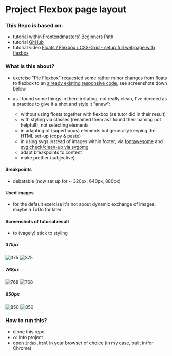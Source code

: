 # Project Flexbox page layout

### This Repo is based on:

- tutorial within [Frontendmasters' Beginners Path](https://frontendmasters.com/learn/beginner/)
- tutorial [GitHub](https://github.com/jen4web/fem-layout)
- tutorial video [Floats / Flexbox / CSS-Grid - setup full webpage with flexbox](https://frontendmasters.com/courses/css-grids-flexbox/flexbox-exercise-2-setup-full-webpage-layout/)

### What is this about?

- exercise "Pie Flexbox" requested some rather minor changes from floats to flexbox to an [already existing responsive code](https://github.com/jen4web/fem-layout/tree/master/day-1-flexbox/4-pie-flexbox), see screenshots down below
- as I found some things in there irritating, not really clean, I've decided as a practice to give it a shot and style it "anew":

  - without using floats together with flexbox (as tutor did in their result)
  - with styling via classes (renamed them as I found their naming not helpful!), not selecting elements
  - in adapting of (superfluous) elements but generally keeping the HTML set-up (copy & paste)
  - in using svgs instead of images within footer, via [fontawesome](https://fontawesome.com/icons?d=gallery&m=free) and [svg check/clean-up via svgomg](https://jakearchibald.github.io/svgomg/)
  - adapt breakpoints to content
  - make prettier (subjective)

#### Breakpoints

- debatable (now set up for ~ 320px, 640px, 880px)

#### Used images

- for the default exercise it's not about dynamic exchange of images, maybe a ToDo for later

#### Screenshots of tutorial result

- to (vagely) stick to styling

##### 375px

![375](screenshots/01-mobile-375.png)
![375](screenshots/02-mobile-375.png)

##### 768px

![768](screenshots/03-768.png)
![768](screenshots/04-768.png)

##### 850px

![850](screenshots/05-850.png)
![850](screenshots/06-850.png)

### How to run this?

- clone this repo
- `cd` into project
- open `index.html` in your browser of choice (in my case, built in/for Chrome)
